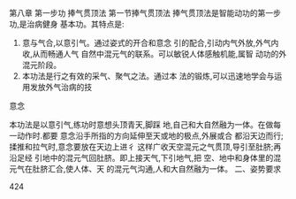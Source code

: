 第八章 第一步功
捧气贯顶法
第一节捧气贯顶法
捧气贯顶法是智能动功的第一步功,是治病健身
基本功。其特点是:
1. 意与气合,以意引气。通过姿式的开合和意念
引的配合,引动内气外放,外气内收,从而畅通人气
自然中混元气的联系。可以敏锐人体感触机能,属智
动功的外混元阶段。
2. 本功法是行之有效的采气、聚气之法。通过本
法的锻炼,可以迅速地学会与运用发放外气治病的技

意念

本功法是以意引气,练功时意想头顶青天,脚踩
地,自己和大自然融为一体。在做每一动作时.都要
意念沿手所指的方向延伸至天或地的极点,外展或合
都沿天边而行; 揉推和拉气时,意念要放在天边上进彳
这样广收天空混元之气贯顶,导引至肚脐;再沿足经
引地中的混元气回肚脐。即上接天气,下引地气,把
空、地中和身体里的混元气在肚脐汇合,使人体、天
的混元气沟通,人和大自然融为一体。
二、姿势要求

424
